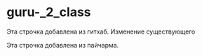 # guru-_2_class

Эта строчка добавлена из гитхаб. Изменение существующего



Эта строчка добавлена из пайчарма.

